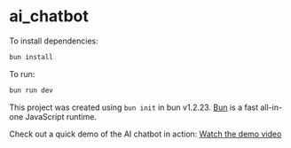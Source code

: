 # ai_chatbot

To install dependencies:

```bash
bun install
```

To run:

```bash
bun run dev
```

This project was created using `bun init` in bun v1.2.23. [Bun](https://bun.com) is a fast all-in-one JavaScript runtime.

Check out a quick demo of the AI chatbot in action:
[Watch the demo video](assets/demo.mp4)
